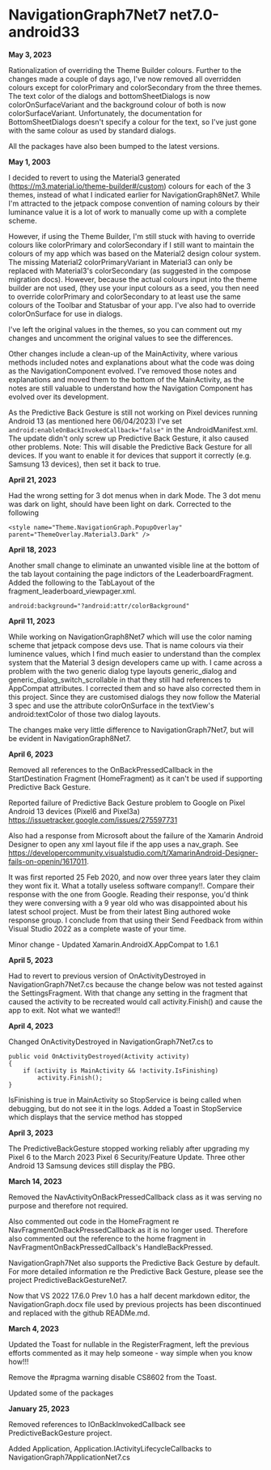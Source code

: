 # NavigationGraph7Net7 net7.0-android33
**May 3, 2023**

Rationalization of overriding the Theme Builder colours. Further to the changes made a couple of days ago, I've now removed all overridden colours except for colorPrimary and colorSecondary from the three themes. The text color of the dialogs and bottomSheetDialogs is now colorOnSurfaceVariant and the background colour of both is now colorSurfaceVariant. Unfortunately, the documentation for BottomSheetDialogs doesn't specify a colour for the text, so I've just gone with the same colour as used by standard dialogs.

All the packages have also been bumped to the latest versions.

**May 1, 2003**

I decided to revert to using the Material3 generated (https://m3.material.io/theme-builder#/custom) colours for each of the 3 themes, instead of what I indicated earlier for NavigationGraph8Net7. While I'm attracted to the jetpack compose convention of naming colours by their luminance value it is a lot of work to manually come up with a complete scheme.

However, if using the Theme Builder, I'm still stuck with having to override colours like colorPrimary and colorSecondary if I still want to maintain the colours of my app which was based on the Material2 design colour system. The missing Material2 colorPrimaryVariant in Material3 can only be replaced with Material3's colorSecondary (as suggested in the compose migration docs). However, because the actual colours input into the theme builder are not used, (they use your input colours as a seed, you then need to override colorPrimary and colorSecondary to at least use the same colours of the Toolbar and Statusbar of your app. I've also had to override colorOnSurface for use in dialogs.

I've left the original values in the themes, so you can comment out my changes and uncomment the original values to see the differences.

Other changes include a clean-up of the MainActivity, where various methods included notes and explanations about what the code was doing as the NavigationComponent evolved. I've removed those notes and explanations and moved them to the bottom of the MainActivity, as the notes are still valuable to understand how the Navigation Component has evolved over its development.

As the Predictive Back Gesture is still not working on Pixel devices running Android 13 (as mentioned here 06/04/2023) I've set ```android:enableOnBackInvokedCallback="false"``` in the AndroidManifest.xml. The update didn't only screw up Predictive Back Gesture, it also caused other problems. Note: This will disable the Predictive Back Gesture for all devices. If you want to enable it for devices that support it correctly (e.g. Samsung 13 devices), then set it back to true.


**April 21, 2023**

Had the wrong setting for 3 dot menus when in dark Mode.
The 3 dot menu was dark on light, should have been light on dark. Corrected to the following

```
<style name="Theme.NavigationGraph.PopupOverlay" parent="ThemeOverlay.Material3.Dark" />
```
**April 18, 2023**

Another small change to eliminate an unwanted visible line at the bottom of the tab layout containing the page indictors of the LeaderboardFragment. Added the following to the TabLayout of the fragment_leaderboard_viewpager.xml.

```
android:background="?android:attr/colorBackground"
```

**April 11, 2023**

While working on NavigationGraph8Net7 which will use the color naming scheme that jetpack compose devs use. That is name colours via their luminence values, which I find much easier to understand than the complex system that the Material 3 design developers came up with. I came across a problem with the two generic dialog type layouts generic_dialog and generic_dialog_switch_scrollable in that they still had references to AppCompat attributes. I corrected them and so have also corrected them in this project. Since they are customised dialogs they now follow the Material 3 spec and use the attribute colorOnSurface in the textView's android:textColor of those two dialog layouts. 

The changes make very little difference to NavigationGraph7Net7, but will be evident in NavigationGraph8Net7.

**April 6, 2023**

Removed all references to the OnBackPressedCallback in the StartDestination Fragment (HomeFragment) as it can't be used if supporting Predictive Back Gesture. 

Reported failure of Predictive Back Gesture problem to Google on Pixel Android 13 devices (Pixel6 and Pixel3a) https://issuetracker.google.com/issues/275597731

Also had a response from Microsoft about the failure of the Xamarin Android Designer to open any xml layout file if the app uses a nav_graph. See https://developercommunity.visualstudio.com/t/XamarinAndroid-Designer-fails-on-openin/1617011.

It was first reported 25 Feb 2020, and now over three years later they claim they wont fix it. What a totally useless software company!!. Compare their response with the one from Google. Reading their response, you'd think they were conversing with a 9 year old who was disappointed about his latest school project. Must be from their latest Bing authored woke response group. I conclude from that using their Send Feedback from within Visual Studio 2022 as a complete waste of your time.

Minor change - Updated Xamarin.AndroidX.AppCompat to 1.6.1

**April 5, 2023**

Had to revert to previous version of OnActivityDestroyed in NavigationGraph7Net7.cs because the change below was not tested against the SettingsFragment. With that change any setting in the fragment that caused the activity to be recreated would call activity.Finish() and cause the app to exit. Not what we wanted!!

**April 4, 2023**

Changed OnActivityDestroyed in NavigationGraph7Net7.cs to

```
public void OnActivityDestroyed(Activity activity)
{
    if (activity is MainActivity && !activity.IsFinishing)
        activity.Finish();
}
```

IsFinishing is true in MainActivity so StopService is being called when debugging, but do not see it in the logs. Added a Toast in StopService which displays that the service method has stopped

**April 3, 2023**

The PredictiveBackGesture stopped working reliably after upgrading my Pixel 6 to the March 2023 Pixel 6 Security/Feature Update. Three other Android 13 Samsung devices still display the PBG.



**March 14, 2023** 

Removed the NavActivityOnBackPressedCallback class as it was serving no purpose and therefore not required.

Also commented out code in the HomeFragment re NavFragmentOnBackPressedCallback as it is no longer used. Therefore also commented out the reference to the home fragment in NavFragmentOnBackPressedCallback's HandleBackPressed.

NavigationGraph7Net also supports the Predictive Back Gesture by default. For more detailed information re the Predictive Back Gesture, please see the project PredictiveBackGestureNet7.

Now that VS 2022 17.6.0 Prev 1.0 has a half decent markdown editor, the NavigationGraph.docx file used by previous projects has been discontinued and replaced with the github READMe.md.


**March 4,  2023** 

Updated the Toast for nullable in the RegisterFragment, left the previous efforts commented as it may help someone - way simple when you know how!!!

Remove the #pragma warning disable CS8602 from the Toast.

Updated some of the packages

**January 25, 2023**

Removed references to IOnBackInvokedCallback see PredictiveBackGesture project.

Added Application, Application.IActivityLifecycleCallbacks to NavigationGraph7ApplicationNet7.cs 
